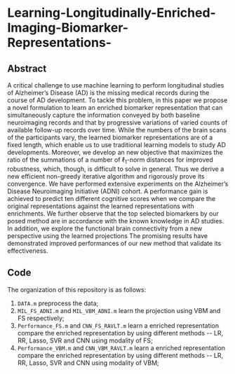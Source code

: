 # Learning-Longitudinally-Enriched-Imaging-Biomarker-Representations-

## Abstract
A critical challenge to use machine learning to perform longitudinal studies of Alzheimer’s Disease (AD) is the missing medical records during the course of AD development. 
To tackle this problem, in this paper we propose a novel formulation to learn an enriched biomarker representation that can simultaneously capture the information conveyed by both baseline neuroimaging records and that by progressive variations of varied counts of available follow-up records over time. 
While the numbers of the brain scans of the participants vary, the learned biomarker representations are of a fixed length, which enable us to use traditional learning models to study AD developments. 
Moreover, we develop an new objective that maximizes the ratio of the summations of a number of  $\ell_1$-norm distances for improved robustness, which, though, is difficult to solve in general. 
Thus we derive a new efficient non-greedy iterative algorithm and rigorously prove its convergence. 
We have performed extensive experiments on the Alzheimer’s Disease Neuroimaging Initiative (ADNI) cohort. 
A performance gain is achieved to predict ten different cognitive scores when we compare the original representations
against the learned representations with enrichments. 
We further observe that the top selected biomarkers by our posed method are in accordance with the known knowledge in AD studies. 
In addition, we explore the functional brain connectivity from a new perspective using the learned projections
The promising results have demonstrated improved performances of our new method that validate its effectiveness.

## Code

The organization of this repository is as follows:

1. `DATA.m` preprocess the data;
2. `MIL_FS_ADNI.m` and `MIL_VBM_ADNI.m` learn the projection using VBM and FS respectively; 
3. `Performance_FS.m` and `CNN_FS_RAVLT.m` learn a enriched representation compare the enriched  representation by using different methods -- LR, RR, Lasso, SVR and CNN using modality of FS;
4. `Performance_VBM.m` and `CNN_VBM_RAVLT.m` learn a enriched representation compare the enriched  representation by using different methods -- LR, RR, Lasso, SVR and CNN using modality of VBM;
